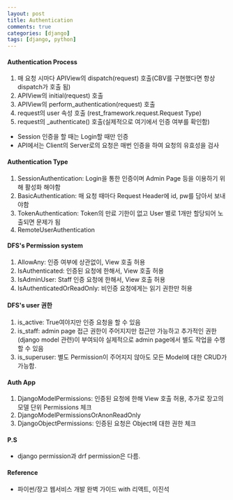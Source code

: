 ```yaml
---
layout: post
title: Authentication
comments: true
categories: [django]
tags: [django, python]
---
```


#### Authentication Process
1. 매 요청 시마다 APIView의 dispatch(request) 호출(CBV를 구현했다면 항상 dispatch가 호출 됨)
2. APIView의 initial(request) 호출
3. APIView의 perform_authentication(request) 호출
4. request의 user 속성 호출 (rest_framework.request.Request Type)
5. request의 _authenticate() 호출(실제적으로 여기에서 인증 여부를 확인함)

- Session 인증을 할 때는 Login할 때만 인증
- API에서는 Client의 Server로의 요청은 매번 인증을 하여 요청의 유효성을 검사

#### Authentication Type
1. SessionAuthentication: Login을 통한 인증이며 Admin Page 등을 이용하기 위해 활성화 해야함
2. BasicAuthentication: 매 요청 때마다 Request Header에 id, pw를 담아서 보내야함
3. TokenAuthentication: Token의 만료 기한이 없고 User 별로 1개만 할당되어 노출되면 문제가 됨
4. RemoteUserAuthentication

#### DFS's Permission system
1. AllowAny: 인증 여부에 상관없이, View 호출 허용
2. IsAuthenticated: 인증된 요청에 한해서, View 호출 허용
3. IsAdminUser: Staff 인증 요청에 한해서, View 호출 허용
4. IsAuthenticatedOrReadOnly: 비인증 요청에게는 읽기 권한만 허용

#### DFS's user 권한
1. is_active: True여야지만 인증 요청을 할 수 있음
2. is_staff: admin page 접근 권한이 주어지지만 접근만 가능하고 추가적인 권한(django model 관련)이 부여되야 실제적으로 admin page에서 별도 작업을 수행할 수 있음
3. is_superuser: 별도 Permission이 주어지지 않아도 모든 Model에 대한 CRUD가 가능함.

#### Auth App
1. DjangoModelPermissions: 인증된 요청에 한해 View 호출 허용, 추가로 장고의 모델 단위 Permissions 체크
2. DjangoModelPermissionsOrAnonReadOnly
3. DjangoObjectPermissions: 인증된 요청은 Object에 대한 권한 체크

#### P.S
- django permission과 drf permission은 다름.

#### Reference
- 파이썬/장고 웹서비스 개발 완벽 가이드 with 리액트, 이진석